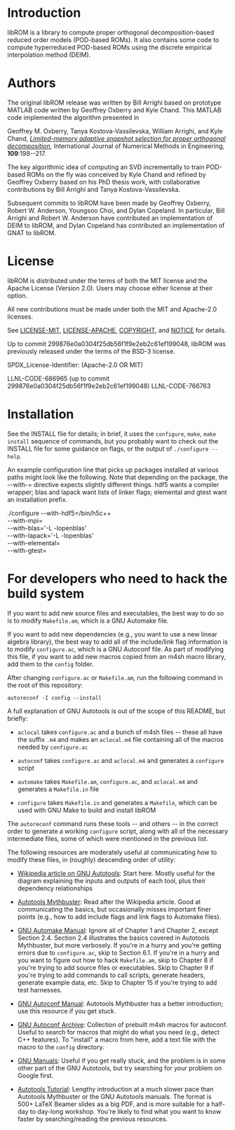 # Introduction

libROM is a library to compute proper orthogonal decomposition-based
reduced order models (POD-based ROMs). It also contains some code to
compute hyperreduced POD-based ROMs using the discrete empirical
interpolation method (DEIM).

# Authors

The original libROM release was written by Bill Arrighi based on
prototype MATLAB code written by Geoffrey Oxberry and Kyle Chand. This
MATLAB code implemented the algorithm presented in

Geoffrey M. Oxberry, Tanya Kostova-Vassilevska, William Arrighi, and
Kyle Chand, [_Limited-memory adaptive snapshot selection for proper
orthogonal
decomposition_](https://onlinelibrary.wiley.com/doi/full/10.1002/nme.5283),
International Journal of Numerical Methods in Engineering,
**109**:198--217.

The key algorithmic idea of computing an SVD incrementally to train
POD-based ROMs on the fly was conceived by Kyle Chand and refined by
Geoffrey Oxberry based on his PhD thesis work, with collaborative
contributions by Bill Arrighi and Tanya Kostova-Vassilevska.

Subsequent commits to libROM have been made by Geoffrey Oxberry,
Robert W. Anderson, Youngsoo Choi, and Dylan Copeland. In particular,
Bill Arrighi and Robert W. Anderson have contributed an implementation
of DEIM to libROM, and Dylan Copeland has contributed an
implementation of GNAT to libROM.

# License

libROM is distributed under the terms of both the MIT license and the
Apache License (Version 2.0). Users may choose either license at their
option.

All new contributions must be made under both the MIT and Apache-2.0 licenses.

See
[LICENSE-MIT](https://github.com/LLNL/libROM/blob/master/LICENSE-MIT),
[LICENSE-APACHE](https://github.com/LLNL/libROM/blob/master/LICENSE-APACHE),
[COPYRIGHT](https://github.com/LLNL/libROM/blob/master/COPYRIGHT), and
[NOTICE](https://github.com/LLNL/libROM/blob/master/NOTICE) for
details.

Up to commit 299876e0a0304f25db56f1f9e2eb2c61ef199048, libROM was
previously released under the terms of the BSD-3 license.

SPDX_License-Identifier: (Apache-2.0 OR MIT)

LLNL-CODE-686965 (up to commit 299876e0a0304f25db56f1f9e2eb2c61ef199048)
LLNL-CODE-766763

# Installation

See the INSTALL file for details; in brief, it uses the `configure`,
`make`, `make install` sequence of commands, but you probably want to
check out the INSTALL file for some guidance on flags, or the output
of `./configure --help`.

An example configuration line that picks up packages installed at
various paths might look like the following.  Note that depending on
the package, the --with-<pkg>= directive expects slightly different
things.  hdf5 wants a compiler wrapper; blas and lapack want lists of
linker flags; elemental and gtest want an installation prefix.

./configure --with-hdf5=<hdf5path>/bin/h5c++ \
            --with-mpi=<openmpipath> \
	    --with-blas='-L<blaspath> -lopenblas' \
	    --with-lapack='-L<blaspatch> -lopenblas' \
	    --with-elemental=<elpath> \
	    --with-gtest=<gtestpath>

# For developers who need to hack the build system

If you want to add new source files and executables, the best way to
do so is to modify `Makefile.am`, which is a GNU Automake file.

If you want to add new dependencies (e.g., you want to use a new
linear algebra library), the best way to add all of the include/link
flag information is to modify `configure.ac`, which is a GNU Autoconf
file. As part of modifying this file, if you want to add new macros
copied from an m4sh macro library, add them to the `config` folder.

After changing `configure.ac` or `Makefile.am`, run the following
command in the root of this repository:

```console
autoreconf -I config --install
```

A full explanation of GNU Autotools is out of the scope of this
README, but briefly:

* `aclocal` takes `configure.ac` and a bunch of m4sh files -- these
  all have the suffix `.m4` and makes an `aclocal.m4` file containing
  all of the macros needed by `configure.ac`

* `autoconf` takes `configure.ac` and `aclocal.m4` and generates a
  `configure` script

* `automake` takes `Makefile.am`, `configure.ac`, and `aclocal.m4` and
  generates a `Makefile.in` file

* `configure` takes `Makefile.in` and generates a `Makefile`, which
  can be used with GNU Make to build and install libROM

The `autoreconf` command runs these tools -- and others -- in the
correct order to generate a working `configure` script, along with all
of the necessary intermediate files, some of which were mentioned in
the previous list.

The following resources are moderately useful at communicating how to
modify these files, in (roughly) descending order of utility:

* [Wikipedia article on GNU
  Autotools](https://en.wikipedia.org/wiki/GNU_Build_System): Start
  here. Mostly useful for the diagram explaining the inputs and
  outputs of each tool, plus their dependency relationships

* [Autotools Mythbuster](https://autotools.io/index.html): Read after
  the Wikipedia article. Good at communicating the basics, but
  occasionally misses important finer points (e.g., how to add include
  flags and link flags to Automake files).

* [GNU Automake
  Manual](https://www.gnu.org/software/automake/manual/): Ignore all
  of Chapter 1 and Chapter 2, except Section 2.4. Section 2.4
  illustrates the basics covered in Autotools Mythbuster, but more
  verbosely. If you're in a hurry and you're getting errors due to
  `configure.ac`, skip to Section 6.1. If you're in a hurry and you
  want to figure out how to hack `Makefile.am`, skip to Chapter 8 if
  you're trying to add source files or executables. Skip to Chapter 9
  if you're trying to add commands to call scripts, generate headers,
  generate example data, etc. Skip to Chapter 15 if you're trying to
  add test harnesses.

* [GNU Autoconf
  Manual](https://www.gnu.org/software/autoconf/manual/index.html):
  Autotools Mythbuster has a better introduction; use this resource if
  you get stuck.

* [GNU Autoconf
  Archive](https://www.gnu.org/software/autoconf-archive/index.html):
  Collection of prebuilt m4sh macros for autoconf. Useful to search
  for macros that might do what you need (e.g., detect C++
  features). To "install" a macro from here, add a text file with the
  macro to the `config` directory.

* [GNU Manuals](https://www.gnu.org/manual/manual.html): Useful if you
  get really stuck, and the problem is in some other part of the GNU
  Autotools, but try searching for your problem on Google first.

* [Autotools Tutorial](https://www.lrde.epita.fr/~adl/autotools.html):
  Lengthy introduction at a much slower pace than Autotools Mythbuster
  or the GNU Autotools manuals. The format is 500+ LaTeX Beamer slides
  as a big PDF, and is more suitable for a half-day to day-long
  workshop. You're likely to find what you want to know faster by
  searching/reading the previous resources.
